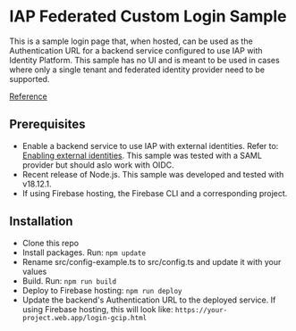 # IAP Federated Custom Login Sample

This is a sample login page that, when hosted, can be used as the Authentication URL for a backend service configured to use IAP with Identity Platform. 
This sample has no UI and is meant to be used in cases where only a single tenant and federated identity provider need to be supported.

[Reference](https://cloud.google.com/iap/docs/create-custom-auth-ui)

## Prerequisites
- Enable a backend service to use IAP with external identities. Refer to: [Enabling external identities](https://cloud.google.com/iap/docs/enable-external-identities). This sample was tested with a SAML provider but should aslo work with OIDC.
- Recent release of Node.js. This sample was developed and tested with v18.12.1.
- If using Firebase hosting, the Firebase CLI and a corresponding project.

## Installation
- Clone this repo
- Install packages. Run:
`npm update`
- Rename src/config-example.ts to src/config.ts and update it with your values
- Build. Run:
`npm run build`
- Deploy to Firebase hosting: 
`npm run deploy`
- Update the backend's Authentication URL to the deployed service. If using Firebase hosting, this will look like: 
`https://your-project.web.app/login-gcip.html`